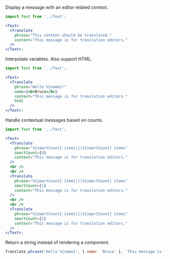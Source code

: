 Display a message with an editor related context.

```jsx
import Text from '../Text';

<Text>
  <Translate
    phrase="This content should be translated."
    context="This message is for translation editors."
  />
</Text>;
```

Interpolate variables. Also support HTML.

```jsx
import Text from '../Text';

<Text>
  <Translate
    phrase="Hello %{name}!"
    name={<b>Bruce</b>}
    context="This message is for translation editors."
    html
  />
</Text>;
```

Handle contextual messages based on counts.

```jsx
import Text from '../Text';

<Text>
  <Translate
    phrase="%{smartCount} item||||%{smartCount} items"
    smartCount={0}
    context="This message is for translation editors."
  />
  <br />
  <br />
  <Translate
    phrase="%{smartCount} item||||%{smartCount} items"
    smartCount={1}
    context="This message is for translation editors."
  />
  <br />
  <br />
  <Translate
    phrase="%{smartCount} item||||%{smartCount} items"
    smartCount={2}
    context="This message is for translation editors."
  />
</Text>;
```

Return a string instead of rendering a component.

```jsx
Translate.phrase('Hello %{name}', { name: 'Bruce' }, 'This message is for translation editors.');
```
